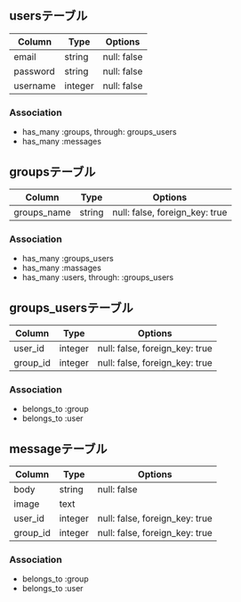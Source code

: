 ## usersテーブル

|Column|Type|Options|
|------|----|-------|
|email|string|null: false|
|password|string|null: false|
|username|integer|null: false|

### Association
- has_many :groups, through: groups_users
- has_many :messages

## groupsテーブル

|Column|Type|Options|
|------|----|-------|
|groups_name|string|null: false, foreign_key: true|

### Association
- has_many :groups_users
- has_many :massages
- has_many :users, through: :groups_users


## groups_usersテーブル

|Column|Type|Options|
|------|----|-------|
|user_id|integer|null: false, foreign_key: true|
|group_id|integer|null: false, foreign_key: true|

### Association
- belongs_to :group
- belongs_to :user

## messageテーブル

|Column|Type|Options|
|------|----|-------|
|body|string|null: false|
|image|text|
|user_id|integer|null: false, foreign_key: true|
|group_id|integer|null: false, foreign_key: true|

### Association
- belongs_to :group
- belongs_to :user
